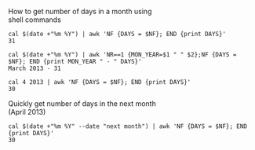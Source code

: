 How to get number of days in a month using  
shell commands  
```
cal $(date +"%m %Y") | awk 'NF {DAYS = $NF}; END {print DAYS}'
31

cal $(date +"%m %Y") | awk 'NR==1 {MON_YEAR=$1 " " $2};NF {DAYS = $NF}; END {print MON_YEAR " - " DAYS}'
March 2013 - 31

cal 4 2013 | awk 'NF {DAYS = $NF}; END {print DAYS}'
30
```
Quickly get number of days in the next month  
(April 2013)  
```
cal $(date +"%m %Y" --date "next month") | awk 'NF {DAYS = $NF}; END {print DAYS}'
30
```
